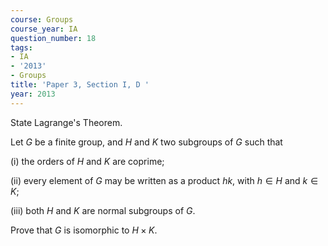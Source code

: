 ```yaml
---
course: Groups
course_year: IA
question_number: 18
tags:
- IA
- '2013'
- Groups
title: 'Paper 3, Section I, D '
year: 2013
---
```




State Lagrange's Theorem.

Let $G$ be a finite group, and $H$ and $K$ two subgroups of $G$ such that

(i) the orders of $H$ and $K$ are coprime;

(ii) every element of $G$ may be written as a product $h k$, with $h \in H$ and $k \in K$;

(iii) both $H$ and $K$ are normal subgroups of $G$.

Prove that $G$ is isomorphic to $H \times K$.